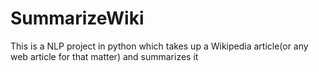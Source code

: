 # SummarizeWiki
This is a NLP project in python which takes up a Wikipedia article(or any web article for that matter) and summarizes it
